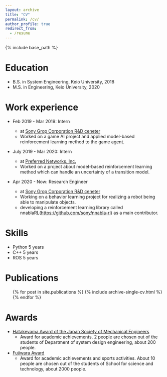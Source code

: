 ```yaml
---
layout: archive
title: "CV"
permalink: /cv/
author_profile: true
redirect_from:
  - /resume
---
```


{% include base_path %}

Education
======
* B.S. in System Engineering, Keio University, 2018
* M.S. in Engineering, Keio University, 2020

Work experience
======
* Feb 2019 - Mar 2019: Intern
  * at [Sony Grop Corporation R&D ceneter](https://www.sony.com/en/SonyInfo/research/)
  * Worked on a game AI project and applied model-based reinforcement learning method to the game agent.

* July 2019 - Mar 2020: Intern
  * at [Preferred Networks, Inc.](https://www.preferred.jp/en/)
  * Worked on a project about model-based reinforcement learning method which can handle an uncertainty of a transition model.

* Apr 2020 - Now: Research Engineer
  * at [Sony Grop Corporation R&D ceneter](https://www.sony.com/en/SonyInfo/research/)
  * Working on a behavior learning project for realizing a robot being able to manipulate objects.
  * developing a reinforcement learning library called nnablaRL(https://github.com/sony/nnabla-rl) as a main contributor.
  
Skills
======
* Python 5 years
* C++ 5 years
* ROS 5 years

Publications
======
  <ul>{% for post in site.publications %}
    {% include archive-single-cv.html %}
  {% endfor %}</ul>
  
Awards
======
* [Hatakeyama Award of the Japan Society of Mechanical Engineers](https://www.jsme.or.jp/archive/award/shou4-17.pdf)
  * Award for academic achievements. 2 people are chosen out of the students of Department of system design engineering, about 200 people.
* [Fujiwara Award](https://www.st.keio.ac.jp/students/life/fujiwara/0908.html)
  * Award for academic achievements and sports activities. About 10 people are chosen out of the students of School for science and technology, about 2000 people.